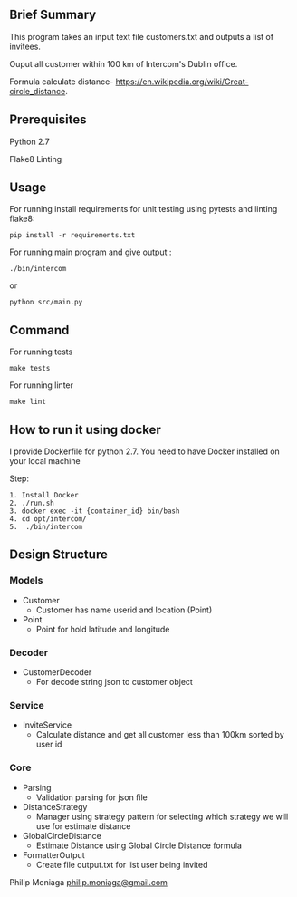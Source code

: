 
## Brief Summary

This program takes an input text file customers.txt and outputs a list of invitees. 

Ouput all customer within 100 km of Intercom's Dublin office.

Formula calculate distance- https://en.wikipedia.org/wiki/Great-circle_distance.

## Prerequisites
Python 2.7


Flake8 Linting


## Usage

For running install requirements for unit testing using pytests and linting flake8:
```
pip install -r requirements.txt
```

For running main program and give output :
```
./bin/intercom
```
or 
```
python src/main.py 
```


## Command

For running tests
```
make tests
```

For running linter
```
make lint
```


## How to run it using docker
I provide Dockerfile for python 2.7.
You need to have Docker installed on your local machine

Step:
```
1. Install Docker
2. ./run.sh
3. docker exec -it {container_id} bin/bash
4. cd opt/intercom/
5.  ./bin/intercom
```

## Design Structure
### Models
- Customer
    - Customer has name userid and location (Point)
- Point
    - Point for hold latitude and longitude
### Decoder
- CustomerDecoder
    - For decode string json to customer object
### Service
- InviteService
    - Calculate distance and get all customer less than 100km sorted by user id 
### Core
- Parsing
    - Validation parsing for json file
- DistanceStrategy
    - Manager using strategy pattern for selecting which strategy we will use for estimate distance 
- GlobalCircleDistance
    - Estimate Distance using Global Circle Distance formula
- FormatterOutput
    - Create file output.txt for list user being invited


Philip Moniaga philip.moniaga@gmail.com
